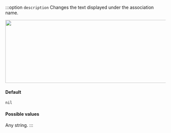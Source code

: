 :::option `description`
Changes the text displayed under the association name.

<Image src="/assets/img/associations/description-option.jpg" width="702" height="198" alt="" />

#### Default

`nil`

#### Possible values

Any string.
:::
